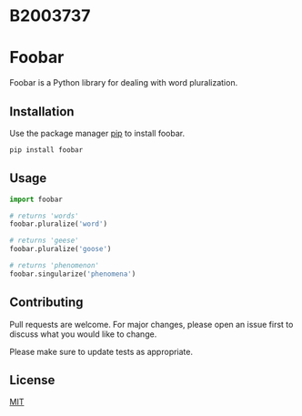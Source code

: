 # B2003737
<!--<!DOCTYPE html>
<html>
<head>
	<title>Giới thiệu bản thân</title>
</head>
<body>
	<h1>Họ và tên: Nguyễn Phương Hiếu</h1>
	<h2>Mã số sinh viên: B2003737</h2>
</body>
</html>-->
# Foobar

Foobar is a Python library for dealing with word pluralization.

## Installation

Use the package manager [pip](https://pip.pypa.io/en/stable/) to install foobar.

```bash
pip install foobar
```

## Usage

```python
import foobar

# returns 'words'
foobar.pluralize('word')

# returns 'geese'
foobar.pluralize('goose')

# returns 'phenomenon'
foobar.singularize('phenomena')
```

## Contributing

Pull requests are welcome. For major changes, please open an issue first
to discuss what you would like to change.

Please make sure to update tests as appropriate.

## License

[MIT](https://choosealicense.com/licenses/mit/)
